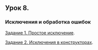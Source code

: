 ## Урок 8.

### Исключения и обработка ошибок

[Задание 1. Простое исключение]().

[Задание 2. Исключения в конструкторах]().